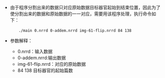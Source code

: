 + 由于程序分割出来的数据只对应原始数据目标器官起始到结束位置，因此为了使分割出来的数据和原始数据的一一对应，需要用该程序处理，执行命令如下：

		　./main 0.nrrd 0-addem.nrrd img-61-flip.nrrd 84 138
		
+ 参数解释：
	+ 0.nrrd：输入数据
	+ 0-addem.nrrd:输出数据
	+ img-61-flip.nrrd：对应的原始数据
	+ 84 138  目标器官的起始篇数